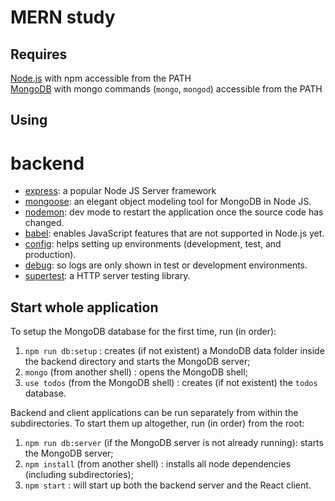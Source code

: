 # MERN study

## Requires

[Node.js](https://nodejs.org) with npm accessible from the PATH  
[MongoDB](https://docs.mongodb.com/manual/administration/install-community/) with mongo commands (`mongo`, `mongod`) accessible from the PATH

## Using

# backend

- [express](https://expressjs.com/): a popular Node JS Server framework
- [mongoose](https://www.npmjs.com/package/mongoose): an elegant object modeling tool for MongoDB in Node JS.
- [nodemon](https://www.npmjs.com/package/nodemon): dev mode to restart the application once the source code has changed.  
- [babel](https://babeljs.io/): enables JavaScript features that are not supported in Node.js yet.
- [config](https://www.npmjs.com/package/config): helps setting up environments (development, test, and production).
- [debug](https://www.npmjs.com/package/debug): so logs are only shown in test or development environments.
- [supertest](https://www.npmjs.com/package/supertest): a HTTP server testing library.

## Start whole application

To setup the MongoDB database for the first time, run (in order):

1. `npm run db:setup` : creates (if not existent) a MondoDB data folder inside the backend directory and starts the MongoDB server;
2. `mongo` (from another shell) : opens the MongoDB shell;
3. `use todos` (from the MongoDB shell) : creates (if not existent) the `todos` database.

Backend and client applications can be run separately from within the subdirectories.
To start them up altogether, run (in order) from the root:

1. `npm run db:server` (if the MongoDB server is not already running): starts the MongoDB server;
2. `npm install` (from another shell) : installs all node dependencies (including subdirectories);
3. `npm start` : will start up both the backend server and the React client.
